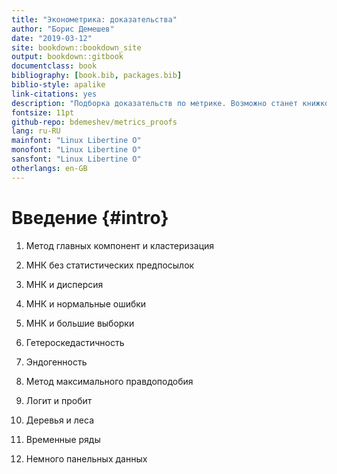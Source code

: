```yaml
--- 
title: "Эконометрика: доказательства"
author: "Борис Демешев"
date: "2019-03-12"
site: bookdown::bookdown_site
output: bookdown::gitbook
documentclass: book
bibliography: [book.bib, packages.bib]
biblio-style: apalike
link-citations: yes
description: "Подборка доказательств по метрике. Возможно станет книжкой :)"
fontsize: 11pt
github-repo: bdemeshev/metrics_proofs
lang: ru-RU
mainfont: "Linux Libertine O"
monofont: "Linux Libertine O"
sansfont: "Linux Libertine O"
otherlangs: en-GB
---
```


# Введение {#intro}


1. Метод главных компонент и кластеризация

1. МНК без статистических предпосылок

1. МНК и дисперсия

1. МНК и нормальные ошибки

1. МНК и большие выборки

1. Гетероскедастичность

1. Эндогенность 

1. Метод максимального правдоподобия

1. Логит и пробит

1. Деревья и леса

1. Временные ряды

1. Немного панельных данных




